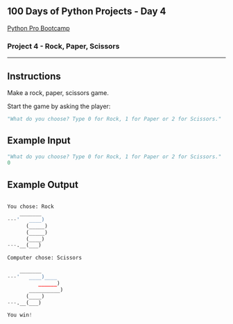 ## 100 Days of Python Projects - Day 4
[Python Pro Bootcamp](https://uc-cs.udemy.com/course/100-days-of-code/learn/lecture/20499928#overview "Udemy Course")

### Project 4 - Rock, Paper, Scissors
***
## Instructions
Make a rock, paper, scissors game.

Start the game by asking the player:

```python
"What do you choose? Type 0 for Rock, 1 for Paper or 2 for Scissors."
```

## Example Input
```python
"What do you choose? Type 0 for Rock, 1 for Paper or 2 for Scissors."
0
```
## Example Output
```python

You chose: Rock
    _______
---'   ____)
      (_____)
      (_____)
      (____)
---.__(___)

Computer chose: Scissors

    _______
---'   ____)____
          ______)
       __________)
      (____)
---.__(___)

You win!
```
